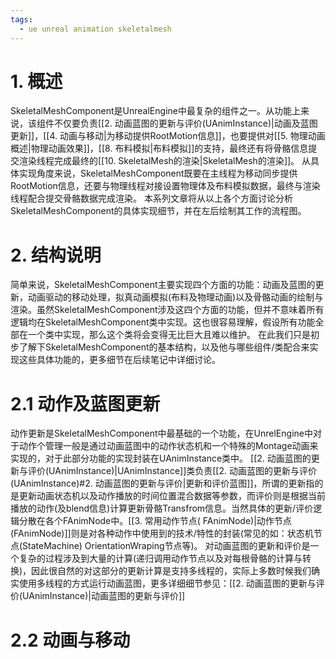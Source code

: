 ```yaml
---
tags:
  - ue unreal animation skeletalmesh
---
```


# 1. 概述

SkeletalMeshComponent是UnrealEngine中最复杂的组件之一。从功能上来说，该组件不仅要负责[[2. 动画蓝图的更新与评价(UAnimInstance)|动画及蓝图更新]]，[[4. 动画与移动|为移动提供RootMotion信息]]，也要提供对[[5. 物理动画概述|物理动画效果]]，[[8. 布料模拟|布料模拟]]的支持，最终还有将骨骼信息提交渲染线程完成最终的[[10. SkeletalMesh的渲染|SkeletalMesh的渲染]]。
从具体实现角度来说，SkeletalMeshComponent既要在主线程为移动同步提供RootMotion信息，还要与物理线程对接设置物理体及布料模拟数据，最终与渲染线程配合提交骨骼数据完成渲染。
本系列文章将从以上各个方面讨论分析SkeletalMeshComponent的具体实现细节，并在左后绘制其工作的流程图。

# 2. 结构说明

简单来说，SkeletalMeshComponent主要实现四个方面的功能：动画及蓝图的更新，动画驱动的移动处理，拟真动画模拟(布料及物理动画)以及骨骼动画的绘制与渲染。虽然SkeletalMeshComponent涉及这四个方面的功能，但并不意味着所有逻辑均在SkeletalMeshComponent类中实现。这也很容易理解，假设所有功能全部在一个类中实现，那么这个类将会变得无比巨大且难以维护。
在此我们只是初步了解下SkeletalMeshComponent的基本结构，以及他与哪些组件/类配合来实现这些具体功能的，更多细节在后续笔记中详细讨论。

# 2.1 动作及蓝图更新

动作更新是SkeletalMeshComponent中最基础的一个功能，在UnrelEngine中对于动作个管理一般是通过动画蓝图中的动作状态机和一个特殊的Montage动画来实现的，对于此部分功能的实现封装在UAnimInstance类中。
[[2. 动画蓝图的更新与评价(UAnimInstance)|UAnimInstance]]类负责[[2. 动画蓝图的更新与评价(UAnimInstance)#2. 动画蓝图的更新与评价|更新和评价蓝图]]，所谓的更新指的是更新动画状态机以及动作播放的时间位置混合数据等参数，而评价则是根据当前播放的动作(及blend信息)计算更新骨骼Transfrom信息。当然具体的更新/评价逻辑分散在各个FAnimNode中。[[3. 常用动作节点( FAnimNode)|动作节点(FAnimNode)]]则是对各种动作中使用到的技术/特性的封装(常见的如：状态机节点(StateMachine)  OrientationWraping节点等)。
对动画蓝图的更新和评价是一个复杂的过程涉及到大量的计算(递归调用动作节点以及对每根骨骼的计算与转换)，因此很自然的对这部分的更新计算是支持多线程的，实际上多数时候我们确实使用多线程的方式运行动画蓝图，更多详细细节参见：[[2. 动画蓝图的更新与评价(UAnimInstance)|动画蓝图的更新与评价]]

# 2.2 动画与移动

